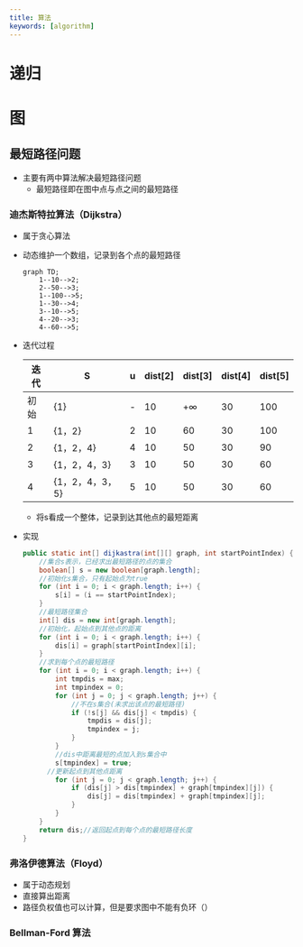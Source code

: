 ```yaml
---
title: 算法
keywords: [algorithm] 
---
```


# 递归

# 图

## 最短路径问题

- 主要有两中算法解决最短路径问题
  - 最短路径即在图中点与点之间的最短路径

### 迪杰斯特拉算法（Dijkstra）

- 属于贪心算法

- 动态维护一个数组，记录到各个点的最短路径

  ```mermaid
  graph TD;
      1--10-->2; 
      2--50-->3;
      1--100-->5;
      1--30-->4;
      3--10-->5;
      4--20-->3;
      4--60-->5;
  ```

- 迭代过程

  | 迭代 | S               | u    | dist[2] | dist[3] | dist[4] | dist[5] |
  | ---- | --------------- | ---- | ------- | ------- | ------- | ------- |
  | 初始 | {1}             | -    | 10      | +∞      | 30      | 100     |
  | 1    | {1，2}          | 2    | 10      | 60      | 30      | 100     |
  | 2    | {1，2，4}       | 4    | 10      | 50      | 30      | 90      |
  | 3    | {1，2，4，3}    | 3    | 10      | 50      | 30      | 60      |
  | 4    | {1，2，4，3，5} | 5    | 10      | 50      | 30      | 60      |

  - 将s看成一个整体，记录到达其他点的最短距离

- 实现

  ```java
  public static int[] dijkastra(int[][] graph, int startPointIndex) {
      //集合s表示，已经求出最短路径的点的集合
      boolean[] s = new boolean[graph.length];
      //初始化s集合，只有起始点为true
      for (int i = 0; i < graph.length; i++) {
          s[i] = (i == startPointIndex);
      }
      //最短路径集合
      int[] dis = new int[graph.length];
      //初始化，起始点到其他点的距离
      for (int i = 0; i < graph.length; i++) {
          dis[i] = graph[startPointIndex][i];
      }
      //求到每个点的最短路径
      for (int i = 0; i < graph.length; i++) {
          int tmpdis = max;
          int tmpindex = 0;
          for (int j = 0; j < graph.length; j++) {
              //不在s集合(未求出该点的最短路径)
              if (!s[j] && dis[j] < tmpdis) {
                  tmpdis = dis[j];
                  tmpindex = j;
              }
          }
          //dis中距离最短的点加入到s集合中
          s[tmpindex] = true;
  	    //更新起点到其他点距离
          for (int j = 0; j < graph.length; j++) {
              if (dis[j] > dis[tmpindex] + graph[tmpindex][j]) {
                  dis[j] = dis[tmpindex] + graph[tmpindex][j];
              }
          }
      }
      return dis;//返回起点到每个点的最短路径长度
  }
  ```

### 弗洛伊德算法（Floyd）

- 属于动态规划
- 直接算出距离
- 路径负权值也可以计算，但是要求图中不能有负环（）

### Bellman-Ford 算法
